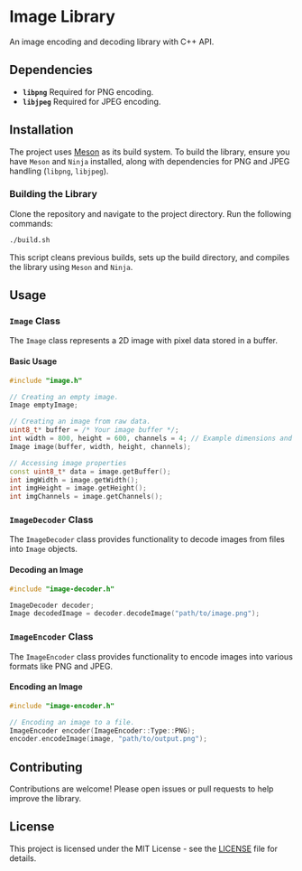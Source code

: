 # Image Library

An image encoding and decoding library with C++ API.

## Dependencies
- **`libpng`** Required for PNG encoding.
- **`libjpeg`** Required for JPEG encoding.

## Installation

The project uses [Meson](https://mesonbuild.com/) as its build system. To build the library, ensure you have `Meson` and `Ninja` installed, along with dependencies for PNG and JPEG handling (`libpng`, `libjpeg`).

### Building the Library

Clone the repository and navigate to the project directory. Run the following commands:

```sh
./build.sh
```

This script cleans previous builds, sets up the build directory, and compiles the library using `Meson` and `Ninja`.

## Usage

### `Image` Class

The `Image` class represents a 2D image with pixel data stored in a buffer.

#### Basic Usage

```cpp
#include "image.h"

// Creating an empty image.
Image emptyImage;

// Creating an image from raw data.
uint8_t* buffer = /* Your image buffer */;
int width = 800, height = 600, channels = 4; // Example dimensions and channels.
Image image(buffer, width, height, channels);

// Accessing image properties
const uint8_t* data = image.getBuffer();
int imgWidth = image.getWidth();
int imgHeight = image.getHeight();
int imgChannels = image.getChannels();
```

### `ImageDecoder` Class

The `ImageDecoder` class provides functionality to decode images from files into `Image` objects.

#### Decoding an Image

```cpp
#include "image-decoder.h"

ImageDecoder decoder;
Image decodedImage = decoder.decodeImage("path/to/image.png");
```

### `ImageEncoder` Class

The `ImageEncoder` class provides functionality to encode images into various formats like PNG and JPEG.

#### Encoding an Image

```cpp
#include "image-encoder.h"

// Encoding an image to a file.
ImageEncoder encoder(ImageEncoder::Type::PNG);
encoder.encodeImage(image, "path/to/output.png");
```

## Contributing

Contributions are welcome! Please open issues or pull requests to help improve the library.

## License

This project is licensed under the MIT License - see the [LICENSE](LICENSE) file for details.
